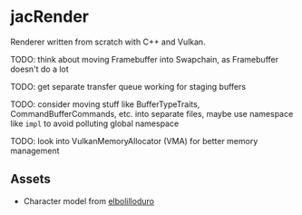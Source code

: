 # jacRender
Renderer written from scratch with C++ and Vulkan.

TODO: think about moving Framebuffer into Swapchain, as Framebuffer doesn't do a lot

TODO: get separate transfer queue working for staging buffers

TODO: consider moving stuff like BufferTypeTraits, CommandBufferCommands, etc. into separate files, maybe use namespace like `impl` to avoid polluting global namespace

TODO: look into VulkanMemoryAllocator (VMA) for better memory management

## Assets
- Character model from [elbolilloduro](https://elbolilloduro.itch.io/trailer-park)

